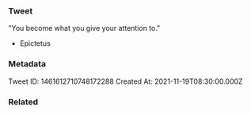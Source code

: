 ### Tweet
"You become what you give your attention to." 

- Epictetus

### Metadata
Tweet ID: 1461612710748172288
Created At: 2021-11-19T08:30:00.000Z

### Related

